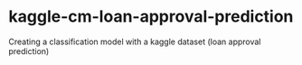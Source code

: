 # kaggle-cm-loan-approval-prediction
Creating a classification model with a kaggle dataset (loan approval prediction)
